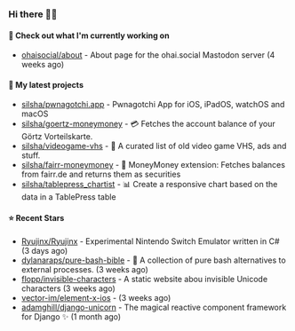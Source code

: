 ### Hi there 🦊👋

#### 👷 Check out what I'm currently working on

- [ohaisocial/about](https://github.com/ohaisocial/about) - About page for the ohai.social Mastodon server (4 weeks ago)

#### 🌱 My latest projects

- [silsha/pwnagotchi.app](https://github.com/silsha/pwnagotchi.app) - Pwnagotchi App for iOS, iPadOS, watchOS and macOS
- [silsha/goertz-moneymoney](https://github.com/silsha/goertz-moneymoney) - 💳 Fetches the account balance of your Görtz Vorteilskarte.
- [silsha/videogame-vhs](https://github.com/silsha/videogame-vhs) - 👾 A curated list of old video game VHS, ads and stuff.
- [silsha/fairr-moneymoney](https://github.com/silsha/fairr-moneymoney) - 💸 MoneyMoney extension: Fetches balances from fairr.de and returns them as securities
- [silsha/tablepress_chartist](https://github.com/silsha/tablepress_chartist) - 📊 Create a responsive chart based on the data in a TablePress table

#### ⭐ Recent Stars

- [Ryujinx/Ryujinx](https://github.com/Ryujinx/Ryujinx) - Experimental Nintendo Switch Emulator written in C# (3 days ago)
- [dylanaraps/pure-bash-bible](https://github.com/dylanaraps/pure-bash-bible) - 📖 A collection of pure bash alternatives to external processes. (3 weeks ago)
- [flopp/invisible-characters](https://github.com/flopp/invisible-characters) - A static website abou invisible Unicode characters (3 weeks ago)
- [vector-im/element-x-ios](https://github.com/vector-im/element-x-ios) -  (3 weeks ago)
- [adamghill/django-unicorn](https://github.com/adamghill/django-unicorn) - The magical reactive component framework for Django ✨ (1 month ago)
